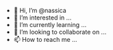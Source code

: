 - 👋 Hi, I’m @nassica
- 👀 I’m interested in ...
- 🌱 I’m currently learning ...
- 💞️ I’m looking to collaborate on ...
- 📫 How to reach me ...

<!---
nassica/nassica is a ✨ special ✨ repository because its `README.md` (this file) appears on your GitHub profile.
You can click the Preview link to take a look at your changes.
--->
